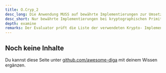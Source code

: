 ```yaml
---
title: O.Cryp_2
desc_long: Die Anwendung MUSS auf bewährte Implementierungen zur Umsetzung kryptographischer Primitive und Protokolle zurückgreifen (vgl. [TR02102-2]).
desc_short: Nur bewährte Implementierungen bei kryptographischen Primitiven.
depth: examine
remarks: Der Evaluator prüft die Liste der verwendeten Krypto- Implementierungen gegen den aktuellen Stand der Technik (vgl. [TR02102-1]).
---
```


## Noch keine Inhalte

Du kannst diese Seite unter [github.com/awesome-diga](https://github.com/awesome-diga/tr-faq) mit deinem Wissen ergänzen.
